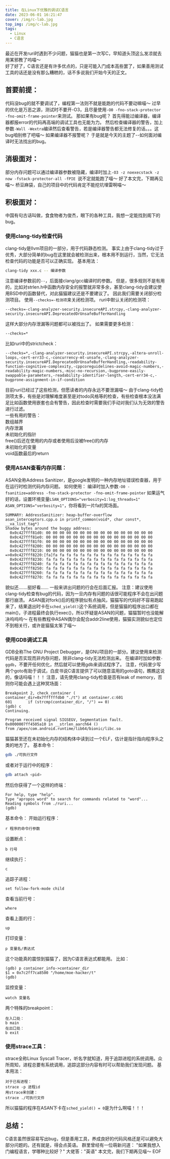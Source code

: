 ```yaml
---
title: 在Linux下优雅的调试C语言
date: 2023-06-01 16:21:47
cover: /img/c-lab.jpg
top_img: /img/c-lab.jpg
tags:
  - Linux
  - C语言
---
```

最近在开发ruri时遇到不少问题，猫猫也是第一次写C，早知道头顶这么发凉就去用某邪教了呜喵～      
好了好了，C语言还是有许多优点的，只是可能入门成本高些罢了，如果善用测试工具的话还是没有那么糟糕的，话不多说我们开始今天的正文。
## 首要前提：
代码没bug的就不要调试了，编程第一法则不就是能跑的代码不要动嘛喵～
过早的优化是万恶之源，测试时不要开-O3，且尽量使用`-O0 -fno-stack-protector -fno-omit-frame-pointer`来测试。
那如果有bug呢？
首先得能过编译器，编译器都报error的代码再高端的调试工具也无能为力。
然后检查编译器的警告，加上参数`-Wall -Wextra`编译然后查看警告，若是编译器警告都无法修复的话。。。这bug咱别修了吧喵～
如果编译器不报警呢？
于是就是今天的主题了--如何面对编译时无法找出的bug。
## 消极面对：
部分内存问题可以通过编译器参数被隐藏，编译时加上`-O3 -z noexecstack -z now -fstack-protector-all -fPIE `说不定就能跑了喵～
好了本文完，下期再见喵～
桥豆麻袋，自己的项目中的代码肯定不能挖坑埋雷啊喵～
## 积极面对：
中国有句古话叫做，食食物者为俊杰，眼下的各种工具，我想一定能找到阁下的bug。
### 使用clang-tidy检查代码
clang-tidy是llvm项目的一部分，用于代码静态检测。
事实上由于clang-tidy过于优秀，大部分简单的bug在这里就会被检测出来，根本用不到运行，当然，它无法检查代码的功能是否可以正确实现。
基本用法：
```sh
clang-tidy xxx.c -- 编译参数
```
注意编译参数前的`--`，后面接clang/gcc编译时的参数。
但是，很多规则不是有用的，比如对strlen.h中函数内存安全的报警就非常多余，甚至clang-tidy会建议使用BSD中的函数替代，对此猫猫建议还是不要建议了。
因此我们需要关闭部分检测项目。
使用`--checks=-检测项`来关闭检测项。
ruri中默认关闭的检测项：
```
--checks=-clang-analyzer-security.insecureAPI.strcpy,-clang-analyzer-security.insecureAPI.DeprecatedOrUnsafeBufferHandling 
```
这样大部分内存泄漏等问题都可以被找出了。
如果需要更多检测：
```
--checks=*
```
比如ruri中的strictcheck：
```
--checks=*,-clang-analyzer-security.insecureAPI.strcpy,-altera-unroll-loops,-cert-err33-c,-concurrency-mt-unsafe,-clang-analyzer-security.insecureAPI.DeprecatedOrUnsafeBufferHandling,-readability-function-cognitive-complexity,-cppcoreguidelines-avoid-magic-numbers,-readability-magic-numbers,-misc-no-recursion,-bugprone-easily-swappable-parameters,-readability-identifier-length,-cert-err34-c,-bugprone-assignment-in-if-condition
```
目前ruri已经过了这些检测，但愿读者的内存永远不要泄漏喵～
由于clang-tidy检测项太多，有些是对理解难度甚至是对todo风格等的检查，有些检查根本没法满足比如函数使用嵌套也会有警告，因此检查时需要我们手动对我们认为无效的警告进行过滤。      
一些有用的警告：      
数组越界      
内存泄漏      
未初始化的指针      
free()后还在使用的内存或者使用后没被free()的内存      
未初始化的变量      
void函数最后的return      
### 使用ASAN查看内存问题：
ASAN全称Address Sanitizer，是google发明的一种内存地址错误检查器，用于在运行时检测代码内存问题。
如何使用：
编译时加入参数`-O0 -fsanitize=address -fno-stack-protector -fno-omit-frame-pointer`
如果运气好的话，设置环境变量`LSAN_OPTIONS="verbosity=1:log_threads=1" ASAN_OPTIONS="verbosity=1"`，你将看到一片fa的冥场面。
```log
SUMMARY: AddressSanitizer: heap-buffer-overflow asan_interceptors.cpp.o in printf_common(void*, char const*, __va_list_tag*)
Shadow bytes around the buggy address:
  0x0c427fff81d0: 00 00 00 00 00 00 00 00 00 00 00 00 00 00 00 00
  0x0c427fff81e0: 00 00 00 00 00 00 00 00 00 00 00 00 00 00 00 00
  0x0c427fff81f0: 00 00 00 00 00 00 00 00 00 00 00 00 00 00 00 00
  0x0c427fff8200: 00 00 00 00 00 00 00 00 00 00 00 00 00 00 00 00
  0x0c427fff8210: 00 00 00 00 00 00 00 00 00 00 00 00 00 00 00 00
=>0x0c427fff8220:[fa]fa fa fa fa fa fa fa fa fa fa fa fa fa fa fa
  0x0c427fff8230: fa fa fa fa fa fa fa fa fa fa fa fa fa fa fa fa
  0x0c427fff8240: fa fa fa fa fa fa fa fa fa fa fa fa fa fa fa fa
  0x0c427fff8250: fa fa fa fa fa fa fa fa fa fa fa fa fa fa fa fa
  0x0c427fff8260: fa fa fa fa fa fa fa fa fa fa fa fa fa fa fa fa
  0x0c427fff8270: fa fa fa fa fa fa fa fa fa fa fa fa fa fa fa fa
```
貌似还.......挺好看......
一般来讲出问题的行会在后面汇报。
注意：建议使用clang-tidy检查有bug的代码，因为一旦内存有问题的话很可能程序不会在出问题那行崩溃。
ASAN面对fork()后的程序貌似有点抽风，猫猫写的代码好不容易跑起来了，结果退出时卡在`sched_yield()`这个系统调用，但是猫猫的程序出口都在main()，子进程最终会执行exec()，所以怀疑是ASAN的问题，猫猫暂时也没能解决呜呜呜～
在有些教程中ASAN偶尔会配合addr2line使用，猫猫实测貌似也定位不到相关行，或许是猫猫太笨了喵～
### 使用GDB调试工具
GDB全称The GNU Project Debugger，是GNU项目的一部分。建议使用来检测代码是否实现而非内存问题，除非clang-tidy无法检测出来。
在编译时加如参数`-ggdb`，不要开任何优化，然后就可以使用gdb来调试程序了。
注意，代码里少写两个goto有助于调试，白皮书说C语言提供了可以随意滥用的goto语句，瞧瞧这说的，像话吗喵！！！
注意，请先使用clang-tidy检查是否有leak of memory，否则你可能会遇上这种冥场面：
```logs
Breakpoint 2, check_container (
container_dir=0x7ffffffdb0 "./t") at container.c:601
601       if (strcmp(container_dir, "/") == 0)
(gdb) c
Continuing.

Program received signal SIGSEGV, Segmentation fault.
0x0000007ff4505a10 in __strlen_aarch64 ()
from /apex/com.android.runtime/lib64/bionic/libc.so
```
猫猫甚至还在未初始化内存的结构体中读到过一个ELF，估计是指针指向程序头之类的地方了。
基本命令：
```sh
gdb ./可执行文件
```
或者对于运行中的程序：
```sh
gdb attach <pid>
```
然后你获得了一个这样的终端：
```
For help, type "help".
Type "apropos word" to search for commands related to "word"...
Reading symbols from ./ruri...
(gdb) 
```
基本命令：
开始运行程序：
```
r 程序的命令行参数
```
设置断点：
```
b 行号
```
继续执行：
```
c
```
追踪子进程：
```
set follow-fork-mode child
```
查看当前行号：
```
where
```
查看上面的行：
```
up
```
打印变量：
```
p 变量名/表达式
```
这个功能真的震惊到猫猫了，因为C语言表达式都能用。
比如：
```
(gdb) p container_info->container_dir
$1 = 0x7c2ff7ca8500 "/home/moe-hacker/t"
(gdb)
```
监控变量：
```
watch 变量名
```
两个特殊的breakpoint：
```
在入口处：
b main
在出口处：
b exit
```
### 使用strace工具：
strace全称Linux Syscall Tracer，听名字就知道，用于追踪进程的系统调用。众所周知，进程总要有系统调用，追踪这部分内容有时可以帮助我们发现问题。
基本用法：
```
对于已有进程：
strace -p 进程id
用strace来创建：
strace ./可执行文件
```
所以猫猫的程序在ASAN下卡在`sched_yield() = 0`是为什么啊喵！！！
## 总结：
C语言虽然很容易写出bug，但是善用工具，养成良好的代码风格还是可以避免大部分问题的。还有就是，得会点英语。
群里曾经有一位萌新问道：
"如果我想入门编程语言，学哪种比较好？"
大佬答："英语"
本文完，我们下期再见喵～
EOF